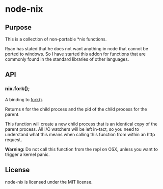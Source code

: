 # node-nix

## Purpose

This is a collection of non-portable *nix functions.

Ryan has stated that he does not want anything in node that cannot be ported
to windows. So I have started this addon for functions that are commonly found
in the standard libraries of other languages.

## API

### nix.fork();

A binding to [fork()](http://linux.die.net/man/2/fork).

Returns `0` for the child process and the pid of the child process for the
parent.

This function will create a new child process that is an identical copy of the
parent process. All I/O watchers will be left in-tact, so you need to
understand what this means when calling this function from within an http
request.

**Warning:** Do not call this function from the repl on OSX, unless you want
to trigger a kernel panic.

## License

node-nix is licensed under the MIT license.
